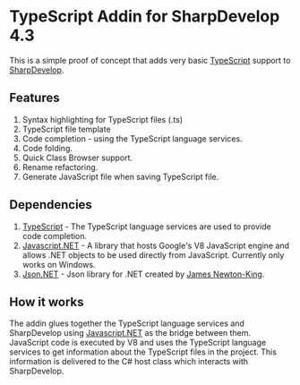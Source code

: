 # TypeScript Addin for SharpDevelop 4.3

This is a simple proof of concept that adds very basic [TypeScript](http://www.typescriptlang.org/) support to [SharpDevelop](http://www.icsharpcode.net/OpenSource/SD/).

## Features

1. Syntax highlighting for TypeScript files (.ts)
2. TypeScript file template
3. Code completion - using the TypeScript language services.
4. Code folding.
5. Quick Class Browser support.
6. Rename refactoring.
7. Generate JavaScript file when saving TypeScript file.

## Dependencies

1. [TypeScript](http://typescript.codeplex.com/) - The TypeScript language services are used to provide code completion.
2. [Javascript.NET](http://javascriptdotnet.codeplex.com/) - A library that hosts Google's V8 JavaScript engine and allows .NET objects to be used directly from JavaScript. Currently only works on Windows.
3. [Json.NET](http://json.codeplex.com/) - Json library for .NET created by [James Newton-King](http://james.newtonking.com/).

## How it works

The addin  glues together the TypeScript language services and SharpDevelop using [Javascript.NET](http://javascriptdotnet.codeplex.com/) as the bridge between them. JavaScript code is executed by V8 and uses the TypeScript language services to get information about the TypeScript files in the project. This information is delivered to the C# host class which interacts with SharpDevelop.
